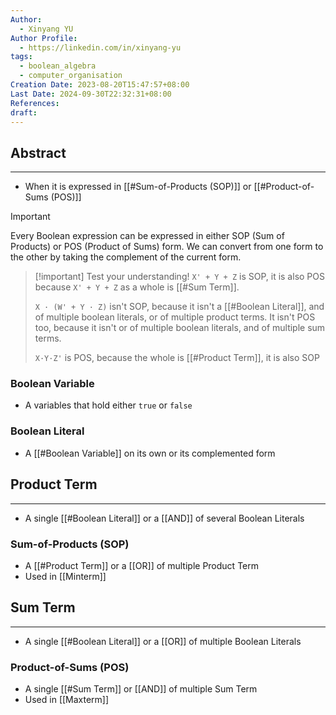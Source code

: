 ```yaml
---
Author:
  - Xinyang YU
Author Profile:
  - https://linkedin.com/in/xinyang-yu
tags:
  - boolean_algebra
  - computer_organisation
Creation Date: 2023-08-20T15:47:57+08:00
Last Date: 2024-09-30T22:32:31+08:00
References: 
draft: 
---
```

## Abstract
---
- When it is expressed in [[#Sum-of-Products (SOP)]] or [[#Product-of-Sums (POS)]]


>[!important]
> Every Boolean expression can be expressed in either SOP (Sum of Products) or POS (Product of Sums) form. We can convert from one form to the other by taking the complement of the current form.

>[!important] Test your understanding!
> `X' + Y + Z` is SOP, it is also POS because `X' + Y + Z` as a whole is [[#Sum Term]].
> 
> `X · (W' + Y · Z)` isn't SOP, because it isn't a [[#Boolean Literal]], and of multiple boolean literals, or of multiple product terms.
>  It isn't POS too, because it isn't or of multiple boolean literals, and of multiple sum terms.
>  
>  `X·Y·Z'` is POS, because the whole is [[#Product Term]], it is also SOP
### Boolean Variable
-  A variables that hold either `true` or `false`

### Boolean Literal
- A [[#Boolean Variable]] on its own or its complemented form

## Product Term
---
- A single [[#Boolean Literal]] or a [[AND]] of several Boolean Literals

### Sum-of-Products (SOP) 
- A [[#Product Term]] or a [[OR]] of multiple Product Term
- Used in [[Minterm]]

## Sum Term
---
-  A single [[#Boolean Literal]] or a [[OR]] of multiple Boolean Literals

### Product-of-Sums (POS) 
- A single [[#Sum Term]] or [[AND]] of multiple Sum Term
- Used in [[Maxterm]]

